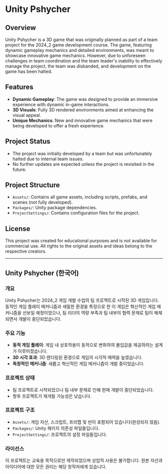 # Unity Pshycher

## Overview
Unity Pshycher is a 3D game that was originally planned as part of a team project for the 2024_2 game development course. The game, featuring dynamic gameplay mechanics and detailed environments, was meant to showcase innovative game mechanics. However, due to unforeseen challenges in team coordination and the team leader's inability to effectively manage the project, the team was disbanded, and development on the game has been halted.

## Features
- **Dynamic Gameplay**: The game was designed to provide an immersive experience with dynamic in-game interactions.
- **3D Visuals**: Fully 3D rendered environments aimed at enhancing the visual appeal.
- **Unique Mechanics**: New and innovative game mechanics that were being developed to offer a fresh experience.

## Project Status
- The project was initially developed by a team but was unfortunately halted due to internal team issues.
- No further updates are expected unless the project is revisited in the future.

## Project Structure
- `Assets/`: Contains all game assets, including scripts, prefabs, and scenes (not fully developed).
- `Packages/`: Unity package dependencies.
- `ProjectSettings/`: Contains configuration files for the project.

## License
This project was created for educational purposes and is not available for commercial use. All rights to the original assets and ideas belong to the respective creators.

---

## Unity Pshycher (한국어)

### 개요
Unity Pshycher는 2024_2 게임 개발 수업의 팀 프로젝트로 시작된 3D 게임입니다. 동적인 게임 플레이 메커니즘과 세밀한 환경을 특징으로 한 이 게임은 혁신적인 게임 메커니즘을 선보일 예정이었으나, 팀 리더의 역량 부족과 팀 내부의 협력 문제로 팀이 해체되면서 개발이 중단되었습니다.

### 주요 기능
- **동적 게임 플레이**: 게임 내 상호작용이 동적으로 변화하여 몰입감을 제공하려는 설계가 이루어졌습니다.
- **3D 시각 효과**: 3D 렌더링된 환경으로 게임의 시각적 매력을 높였습니다.
- **독창적인 메커니즘**: 새롭고 혁신적인 게임 메커니즘이 개발 중이었습니다.

### 프로젝트 상태
- 팀 프로젝트로 시작되었으나 팀 내부 문제로 인해 현재 개발이 중단되었습니다.
- 향후 프로젝트가 재개될 가능성은 낮습니다.

### 프로젝트 구조
- `Assets/`: 게임 자산, 스크립트, 프리팹 및 씬이 포함되어 있습니다(완성되지 않음).
- `Packages/`: Unity 패키지 의존성 파일들입니다.
- `ProjectSettings/`: 프로젝트의 설정 파일들입니다.

### 라이선스
이 프로젝트는 교육용 목적으로만 제작되었으며 상업적 사용은 불가합니다. 원본 자산과 아이디어에 대한 모든 권리는 해당 창작자에게 있습니다.
